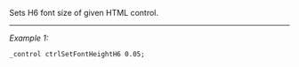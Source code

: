 Sets H6 font size of given HTML control.


---
*Example 1:*
```sqf
_control ctrlSetFontHeightH6 0.05;
```